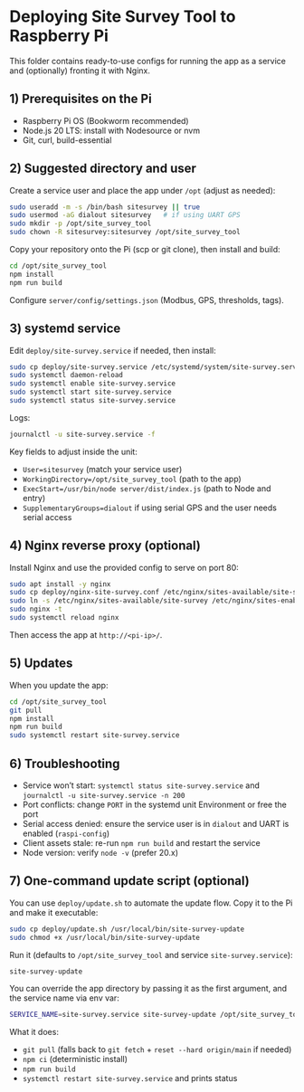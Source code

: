 # Deploying Site Survey Tool to Raspberry Pi

This folder contains ready-to-use configs for running the app as a service and (optionally) fronting it with Nginx.

## 1) Prerequisites on the Pi

- Raspberry Pi OS (Bookworm recommended)
- Node.js 20 LTS: install with Nodesource or nvm
- Git, curl, build-essential

## 2) Suggested directory and user

Create a service user and place the app under `/opt` (adjust as needed):

```bash
sudo useradd -m -s /bin/bash sitesurvey || true
sudo usermod -aG dialout sitesurvey   # if using UART GPS
sudo mkdir -p /opt/site_survey_tool
sudo chown -R sitesurvey:sitesurvey /opt/site_survey_tool
```

Copy your repository onto the Pi (scp or git clone), then install and build:

```bash
cd /opt/site_survey_tool
npm install
npm run build
```

Configure `server/config/settings.json` (Modbus, GPS, thresholds, tags).

## 3) systemd service

Edit `deploy/site-survey.service` if needed, then install:

```bash
sudo cp deploy/site-survey.service /etc/systemd/system/site-survey.service
sudo systemctl daemon-reload
sudo systemctl enable site-survey.service
sudo systemctl start site-survey.service
sudo systemctl status site-survey.service
```

Logs:

```bash
journalctl -u site-survey.service -f
```

Key fields to adjust inside the unit:
- `User=sitesurvey` (match your service user)
- `WorkingDirectory=/opt/site_survey_tool` (path to the app)
- `ExecStart=/usr/bin/node server/dist/index.js` (path to Node and entry)
- `SupplementaryGroups=dialout` if using serial GPS and the user needs serial access

## 4) Nginx reverse proxy (optional)

Install Nginx and use the provided config to serve on port 80:

```bash
sudo apt install -y nginx
sudo cp deploy/nginx-site-survey.conf /etc/nginx/sites-available/site-survey
sudo ln -s /etc/nginx/sites-available/site-survey /etc/nginx/sites-enabled/site-survey
sudo nginx -t
sudo systemctl reload nginx
```

Then access the app at `http://<pi-ip>/`.

## 5) Updates

When you update the app:

```bash
cd /opt/site_survey_tool
git pull
npm install
npm run build
sudo systemctl restart site-survey.service
```

## 6) Troubleshooting

- Service won’t start: `systemctl status site-survey.service` and `journalctl -u site-survey.service -n 200`
- Port conflicts: change `PORT` in the systemd unit Environment or free the port
- Serial access denied: ensure the service user is in `dialout` and UART is enabled (`raspi-config`)
- Client assets stale: re-run `npm run build` and restart the service
- Node version: verify `node -v` (prefer 20.x)

## 7) One-command update script (optional)

You can use `deploy/update.sh` to automate the update flow. Copy it to the Pi and make it executable:

```bash
sudo cp deploy/update.sh /usr/local/bin/site-survey-update
sudo chmod +x /usr/local/bin/site-survey-update
```

Run it (defaults to `/opt/site_survey_tool` and service `site-survey.service`):

```bash
site-survey-update
```

You can override the app directory by passing it as the first argument, and the service name via env var:

```bash
SERVICE_NAME=site-survey.service site-survey-update /opt/site_survey_tool
```

What it does:
- `git pull` (falls back to `git fetch` + `reset --hard origin/main` if needed)
- `npm ci` (deterministic install)
- `npm run build`
- `systemctl restart site-survey.service` and prints status